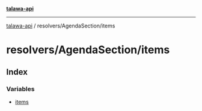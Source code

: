 [**talawa-api**](../../../README.md)

***

[talawa-api](../../../modules.md) / resolvers/AgendaSection/items

# resolvers/AgendaSection/items

## Index

### Variables

- [items](variables/items.md)
